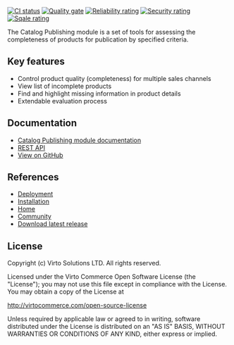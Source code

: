 [![CI status](https://github.com/VirtoCommerce/vc-module-catalog-publishing/workflows/Module%20CI/badge.svg?branch=dev)](https://github.com/VirtoCommerce/vc-module-catalog-publishing/actions?query=workflow%3A"Module+CI") [![Quality gate](https://sonarcloud.io/api/project_badges/measure?project=VirtoCommerce_vc-module-catalog-publishing&metric=alert_status&branch=dev)](https://sonarcloud.io/dashboard?id=VirtoCommerce_vc-module-catalog-publishing) [![Reliability rating](https://sonarcloud.io/api/project_badges/measure?project=VirtoCommerce_vc-module-catalog-publishing&metric=reliability_rating&branch=dev)](https://sonarcloud.io/dashboard?id=VirtoCommerce_vc-module-catalog-publishing) [![Security rating](https://sonarcloud.io/api/project_badges/measure?project=VirtoCommerce_vc-module-catalog-publishing&metric=security_rating&branch=dev)](https://sonarcloud.io/dashboard?id=VirtoCommerce_vc-module-catalog-publishing) [![Sqale rating](https://sonarcloud.io/api/project_badges/measure?project=VirtoCommerce_vc-module-catalog-publishing&metric=sqale_rating&branch=dev)](https://sonarcloud.io/dashboard?id=VirtoCommerce_vc-module-catalog-publishing)

The Catalog Publishing module is a set of tools for assessing the completeness of products for publication by specified criteria.

## Key features

* Control product quality (completeness) for multiple sales channels
* View list of incomplete products
* Find and highlight missing information in product details
* Extendable evaluation process

## Documentation

* [Catalog Publishing module documentation](https://docs.virtocommerce.org/platform/user-guide/catalog-publishing/overview/)
* [REST API](https://virtostart-demo-admin.govirto.com/docs/index.html?urls.primaryName=VirtoCommerce.CatalogPublishing)
* [View on GitHub](https://github.com/VirtoCommerce/vc-module-catalog-publishing/)

## References

* [Deployment](https://docs.virtocommerce.org/platform/developer-guide/Tutorials-and-How-tos/Tutorials/deploy-module-from-source-code/)
* [Installation](https://docs.virtocommerce.org/platform/user-guide/modules-installation/)
* [Home](https://virtocommerce.com)
* [Community](https://www.virtocommerce.org)
* [Download latest release](https://github.com/VirtoCommerce/vc-module-catalog-publishing/releases/latest)

## License

Copyright (c) Virto Solutions LTD.  All rights reserved.

Licensed under the Virto Commerce Open Software License (the "License"); you
may not use this file except in compliance with the License. You may
obtain a copy of the License at

http://virtocommerce.com/open-source-license

Unless required by applicable law or agreed to in writing, software
distributed under the License is distributed on an "AS IS" BASIS,
WITHOUT WARRANTIES OR CONDITIONS OF ANY KIND, either express or
implied.




